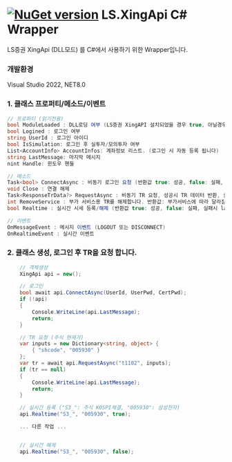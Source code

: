 # [![NuGet version](https://badge.fury.io/nu/LS.XingApi.png)](https://badge.fury.io/nu/LS.XingApi) LS.XingApi C# Wrapper

LS증권 XingApi (DLL모드) 를 C#에서 사용하기 위한 Wrapper입니다.

### 개발환경
Visual Studio 2022, NET8.0
 
### 1. 클래스 프로퍼티/메소드/이벤트
```csharp
// 프로퍼티 (읽기전용)
bool ModuleLoaded : DLL로딩 여부 (LS증권 XingAPI 설치되었을 경우 true, 아닐경우 false)
bool Logined : 로그인 여부
string UserId : 로그인 아이디
bool IsSimulation: 로그인 후 실투자/모의투자 여부
List<AccountInfo> AccountInfos: 계좌정보 리스트. (로그인 시 자동 등록 됩니다)
string LastMessage: 마지막 메시지
nint Handle: 윈도우 핸들

// 메소드
Task<bool> ConnectAsync : 비동기 로그인 요청 (반환값 true: 성공, false: 실패, 실패시 lastMessage에 오류메시지가 저장됩니다.)
void Close : 연결 해제
Task<ResponseTrData?> RequestAsync : 비동기 TR 요청, 성공시 TR 데이터 반환, 실패시 null 반환, 실패사유는 lastMessage에 저장됩니다.
int RemoveService : 부가 서비스용 TR를 해제합니다. 반환값: 부가서비스에 따라 달라짐
bool Realtime : 실시간 시세 등록/해제 (반환값 true: 성공, false: 실패, 실패시 lastMessage에 오류메시지가 저장됩니다.)

// 이벤트
OnMessageEvent : 메시지 이벤트 (LOGOUT 또는 DISCONNECT)
OnRealtimeEvent : 실시간 이벤트

```

### 2. 클래스 생성, 로그인 후 TR을 요청 합니다.

```csharp
    // 객체생성
    XingApi api = new();

    // 로그인
    bool await api.ConnectAsync(UserId, UserPwd, CertPwd);
    if (!api)
    {
        Console.WriteLine(api.LastMessage);
        return;
    }

    // TR 요청 (주식 현재가)
    var inputs = new Dictionary<string, object> {
        { "shcode", "005930" }
    };
    var tr = await api.RequestAsync("t1102", inputs);
    if (tr == null)
    {
        Console.WriteLine(api.LastMessage);
        return;
    }

    // 실시간 등록 ("S3_": 주식 KOSPI체결, "005930": 삼성전자)
    api.Realtime("S3_", "005930", true);

    ... 다른 작업 ...


    // 실시간 해제
    api.Realtime("S3_", "005930", false);
```

